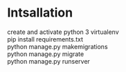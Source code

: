 # Intsallation  
create and activate python 3 virtualenv  
pip install requirements.txt  
python manage.py makemigrations  
python manage.py migrate  
python manage.py runserver

